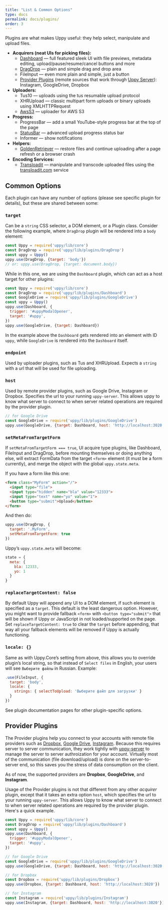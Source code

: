 ```yaml
---
title: "List & Common Options"
type: docs
permalink: docs/plugins/
order: 3
---
```


Plugins are what makes Uppy useful: they help select, manipulate and upload files.

- **Acquirers (neat UIs for picking files):**
  - [Dashboard](/docs/dashboard) — full featured sleek UI with file previews, metadata editing, upload/pause/resume/cancel buttons and more
  - [DragDrop](/docs/dragdrop) — plain and simple drag and drop area
  - FileInput — even more plain and simple, just a button
  - [Provider Plugins](#Provider-Plugins) (remote sources that work through [Uppy Server](/docs/uppy-server/)): Instagram, GoogleDrive, Dropbox
- **Uploaders:**
  - Tus10 — uploads using the tus resumable upload protocol
  - XHRUpload — classic multipart form uploads or binary uploads using XMLHTTPRequest
  - [AwsS3](/docs/aws-s3) — uploader for AWS S3
- **Progress:**
  - ProgressBar — add a small YouTube-style progress bar at the top of the page
  - [StatusBar](/docs/statusbar) — advanced upload progress status bar
  - Informer — show notifications
- **Helpers:**
  - [GoldenRetriever](/docs/golden-retriever) — restore files and continue uploading after a page refresh or a browser crash
- **Encoding Services:**
  - [Transloadit](/docs/transloadit) — manipulate and transcode uploaded files using the [transloadit.com](https://transloadit.com) service

## Common Options

Each plugin can have any number of options (please see specific plugin for details), but these are shared between some:

### `target`

Can be a `string` CSS selector, a DOM element, or a Plugin class. Consider the following example, where `DragDrop` plugin will be rendered into a `body` element:

```js
const Uppy = require('uppy/lib/core')
const DragDrop = require('uppy/lib/plugins/DragDrop')
const uppy = Uppy()
uppy.use(DragDrop, {target: 'body'})
// or: uppy.use(DragDrop, {target: document.body})
```

While in this one, we are using the `Dashboard` plugin, which can act as a host target for other plugins:

```js
const Uppy = require('uppy/lib/core')
const DragDrop = require('uppy/lib/plugins/Dashboard')
const GoogleDrive = require('uppy/lib/plugins/GoogleDrive')
const uppy = Uppy()
uppy.use(Dashboard, {
  trigger: '#uppyModalOpener',
  target: '#uppy',
})
uppy.use(GoogleDrive, {target: Dashboard})
```

In the example above the `Dashboard` gets rendered into an element with ID `uppy`, while `GoogleDrive` is rendered into the `Dashboard` itself.

### `endpoint`

Used by uploader plugins, such as Tus and XHRUpload. Expects a `string` with a url that will be used for file uploading.

### `host`

Used by remote provider plugins, such as Google Drive, Instagram or Dropbox. Specifies the url to your running `uppy-server`. This allows uppy to know what server to connect to when server related operations are required by the provider plugin.

```js
// for Google Drive
const GoogleDrive = require('uppy/lib/plugins/GoogleDrive')
uppy.use(GoogleDrive, {target: Dashboard, host: 'http://localhost:3020'})
```

### `setMetaFromTargetForm`

If `setMetaFromTargetForm === true`, UI acquire type plugins, like Dashboard, FileInput and DragDrop, before mounting themselves or doing anything else, will extract FormData from the target `<form>` element (it must be a form currently), and merge the object with the global `uppy.state.meta`.

If you have a form like this one:

```html
<form class="MyForm" action="/">
  <input type="file">
  <input type="hidden" name="bla" value="12333">
  <input type="text" name="yo" value="1">
  <button type="submit">Upload</button>
</form>
```

And then do:

```js
uppy.use(DragDrop, {
  target: '.MyForm',
  setMetaFromTargetForm: true
})
```

Uppy’s `uppy.state.meta` will become:

```js
state = {
  meta: {
    bla: 12333,
    yo: 1
  }
}
```

### `replaceTargetContent: false`

By default Uppy will append any UI to a DOM element, if such element is specified as a `target`. This default is the least dangerous option. However, you might want to provide fallback `<form>` with `<button type="submit">` that will be shown if Uppy or JavaScript in not loaded/supported on the page. Set `replaceTargetContent: true` to clear the `target` before appending, that way all your fallback elements will be removed if Uppy is actually functioning.

### `locale: {}`

Same as with Uppy.Core’s setting from above, this allows you to override plugin’s local string, so that instead of `Select files` in English, your users will see `Выберите файлы` in Russian. Example:

```js
.use(FileInput, {
  target: 'body', 
  locale: {
    strings: { selectToUpload: 'Выберите файл для загрузки' }
  }
})
```

See plugin documentation pages for other plugin-specific options.

## Provider Plugins

The Provider plugins help you connect to your accounts with remote file providers such as [Dropbox](https://dropbox.com), [Google Drive](https://drive.google.com), [Instagram](https://instagram.com). Because this requires server to server communication, they work tightly with [uppy-server](https://github.com/transloadit/uppy-server) to manage the server to server authroization for your account. Virtually most of the communication (file download/upload) is done on the server-to-server end, so this saves you the stress of data consumption on the client.

As of now, the supported providers are **Dropbox**, **GoogleDrive**, and **Instagram**.

Usage of the Provider plugins is not that different from any other *acquirer* plugin, except that it takes an extra option `host`, which specifies the url to your running `uppy-server`. This allows Uppy to know what server to connect to when server related operations are required by the provider plugin. Here's a quick example.

```js
const Uppy = require('uppy/lib/core')
const DragDrop = require('uppy/lib/plugins/Dashboard')
const uppy = Uppy()
uppy.use(Dashboard, {
  trigger: '#uppyModalOpener',
  target: '#uppy',
})

// for Google Drive
const GoogleDrive = require('uppy/lib/plugins/GoogleDrive')
uppy.use(GoogleDrive, {target: Dashboard, host: 'http://localhost:3020'})

// for Dropbox
const Dropbox = require('uppy/lib/plugins/Dropbox')
uppy.use(Dropbox, {target: Dashboard, host: 'http://localhost:3020'})

// for Instagram
const Instagram = require('uppy/lib/plugins/Instagram')
uppy.use(Instagram, {target: Dashboard, host: 'http://localhost:3020'})
```
